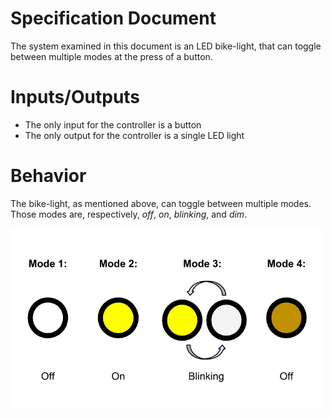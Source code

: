 Specification Document
======================

The system examined in this document is an LED bike-light, that can toggle between multiple modes at the press of a button.

# Inputs/Outputs

- The only input for the controller is a button
- The only output for the controller is a single LED light

# Behavior

The bike-light, as mentioned above, can toggle between multiple modes. Those modes are, respectively, *off*, *on*, *blinking*, and *dim*.

![The modes, illustrated](./Light-States.png)

